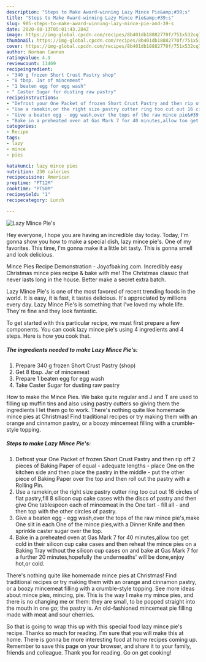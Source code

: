 ```yaml
---
description: "Steps to Make Award-winning Lazy Mince Pie&amp;#39;s"
title: "Steps to Make Award-winning Lazy Mince Pie&amp;#39;s"
slug: 905-steps-to-make-award-winning-lazy-mince-pie-and-39-s
date: 2020-08-13T05:01:43.284Z
image: https://img-global.cpcdn.com/recipes/8b401db18882770f/751x532cq70/lazy-mince-pies-recipe-main-photo.jpg
thumbnail: https://img-global.cpcdn.com/recipes/8b401db18882770f/751x532cq70/lazy-mince-pies-recipe-main-photo.jpg
cover: https://img-global.cpcdn.com/recipes/8b401db18882770f/751x532cq70/lazy-mince-pies-recipe-main-photo.jpg
author: Norman Cannon
ratingvalue: 4.9
reviewcount: 11469
recipeingredient:
- "340 g frozen Short Crust Pastry shop"
- "8 tbsp. Jar of mincemeat"
- "1 beaten egg for egg wash"
- " Caster Sugar for dusting raw pastry"
recipeinstructions:
- "Defrost your One Packet of frozen Short Crust Pastry and then rip off 2 pieces of Baking Paper of equal - adequate lengths - place One on the kitchen side and then place the pastry in the middle - put the other piece of Baking Paper over the top and then roll out the pastry with a Rolling Pin."
- "Use a ramekin,or the right size pastry cutter ring too cut out 16 circles of flat pastry,fill 8 silicon cup cake cases with the discs of pastry and then give One tablespoon each of mincemeat in the One tart - fill all - and then top with the other circles of pastry."
- "Give a beaten egg - egg wash,over the tops of the raw mince pie&#39;s,make One slit in each One of the mince pies,with a Dinner Knife and then sprinkle caster sugar over the top."
- "Bake in a preheated oven at Gas Mark 7 for 40 minutes,allow too get cold in their silicon cup cake cases and then reheat the mince pies on a Baking Tray without the silicon cup cases on and bake at Gas Mark 7 for a further 20 minutes,hopefully the underneaths&#39; will be done,enjoy hot,or cold."
categories:
- Recipe
tags:
- lazy
- mince
- pies

katakunci: lazy mince pies 
nutrition: 230 calories
recipecuisine: American
preptime: "PT12M"
cooktime: "PT50M"
recipeyield: "1"
recipecategory: Lunch

---
```



![Lazy Mince Pie&#39;s](https://img-global.cpcdn.com/recipes/8b401db18882770f/751x532cq70/lazy-mince-pies-recipe-main-photo.jpg)

Hey everyone, I hope you are having an incredible day today. Today, I'm gonna show you how to make a special dish, lazy mince pie&#39;s. One of my favorites. This time, I'm gonna make it a little bit tasty. This is gonna smell and look delicious.

Mince Pies Recipe Demonstration - Joyofbaking.com. Incredibly easy Christmas mince pies recipe &amp; bake with me! The Christmas classic that never lasts long in the house. Better make a secret extra batch.

Lazy Mince Pie&#39;s is one of the most favored of recent trending foods in the world. It is easy, it is fast, it tastes delicious. It's appreciated by millions every day. Lazy Mince Pie&#39;s is something that I've loved my whole life. They're fine and they look fantastic.


To get started with this particular recipe, we must first prepare a few components. You can cook lazy mince pie&#39;s using 4 ingredients and 4 steps. Here is how you cook that.

<!--inarticleads1-->

##### The ingredients needed to make Lazy Mince Pie&#39;s:

1. Prepare 340 g frozen Short Crust Pastry (shop)
1. Get 8 tbsp. Jar of mincemeat
1. Prepare 1 beaten egg for egg wash
1. Take  Caster Sugar for dusting raw pastry


How to make the Mince Pies. We bake quite regular and J and T are used to filling up muffin tins and also using pastry cutters so giving them the ingredients I let them go to work. There&#39;s nothing quite like homemade mince pies at Christmas! Find traditional recipes or try making them with an orange and cinnamon pastry, or a boozy mincemeat filling with a crumble-style topping. 

<!--inarticleads2-->

##### Steps to make Lazy Mince Pie&#39;s:

1. Defrost your One Packet of frozen Short Crust Pastry and then rip off 2 pieces of Baking Paper of equal - adequate lengths - place One on the kitchen side and then place the pastry in the middle - put the other piece of Baking Paper over the top and then roll out the pastry with a Rolling Pin.
1. Use a ramekin,or the right size pastry cutter ring too cut out 16 circles of flat pastry,fill 8 silicon cup cake cases with the discs of pastry and then give One tablespoon each of mincemeat in the One tart - fill all - and then top with the other circles of pastry.
1. Give a beaten egg - egg wash,over the tops of the raw mince pie&#39;s,make One slit in each One of the mince pies,with a Dinner Knife and then sprinkle caster sugar over the top.
1. Bake in a preheated oven at Gas Mark 7 for 40 minutes,allow too get cold in their silicon cup cake cases and then reheat the mince pies on a Baking Tray without the silicon cup cases on and bake at Gas Mark 7 for a further 20 minutes,hopefully the underneaths&#39; will be done,enjoy hot,or cold.


There&#39;s nothing quite like homemade mince pies at Christmas! Find traditional recipes or try making them with an orange and cinnamon pastry, or a boozy mincemeat filling with a crumble-style topping. See more ideas about mince pies, mincing, pie. This is the way I make my mince pies, and there is no changing me or them: they are small, to be popped straight into the mouth in one go; the pastry is. An old-fashioned mincemeat pie filling made with meat and sour cherries. 

So that is going to wrap this up with this special food lazy mince pie&#39;s recipe. Thanks so much for reading. I'm sure that you will make this at home. There is gonna be more interesting food at home recipes coming up. Remember to save this page on your browser, and share it to your family, friends and colleague. Thank you for reading. Go on get cooking!
